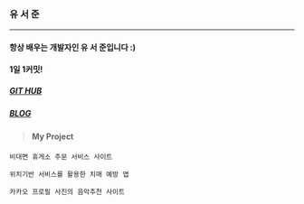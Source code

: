 ### 유 서 준

---

####   항상 배우는 개발자인 유 서 준입니다 :) 
####   1일 1커밋!

##### [GIT HUB](https://github.com/jigreg)

##### [BLOG](https://bgs-admin.tistory.com/)

> #### My Project

` 비대면 휴게소 주문 서비스 사이트 `



`위치기반 서비스를 활용한 치매 예방 앱`


`카카오 프로필 사진의 음악추천 사이트`




